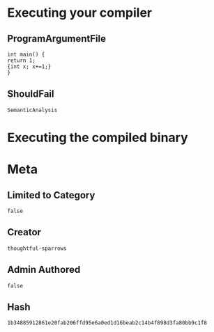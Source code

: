 # Executing your compiler

## ProgramArgumentFile

```
int main() {
return 1;
{int x; x+=1;}
}
```

## ShouldFail

```
SemanticAnalysis
```

# Executing the compiled binary

# Meta

## Limited to Category

```
false
```

## Creator

```
thoughtful-sparrows
```

## Admin Authored

```
false
```

## Hash

```
1b34885912861e20fab206ffd95e6a0ed1d16beab2c14b4f898d3fa80bb9c1f8
```

